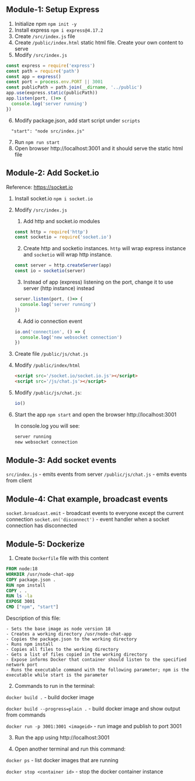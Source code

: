 ## Module-1: Setup Express

1. Initialize npm
    `npm init -y`
2. Install express
    `npm i express@4.17.2`
3. Create `/src/index.js` file
4. Create `/public/index.html` static html file. Create your own content to serve
5. Modify `/src/index.js`

```javascript
const express = require('express')
const path = require('path')
const app = express()
const port = process.env.PORT || 3001
const publicPath = path.join(__dirname, '../public')
app.use(express.static(publicPath))
app.listen(port, ()=> {
  console.log('server running')
})
```
6. Modify package.json, add start script under `scripts`
  ```
    "start": "node src/index.js"
  ```
7. Run `npm run start`
8. Open browser http://localhost:3001 and it should serve the static html file

## Module-2: Add Socket.io

Reference: https://socket.io

1. Install socket.io
   `npm i socket.io`
2. Modify `/src/index.js`
   1. Add http and socket.io modules

    ```js
    const http = require('http')
    const socketio = require('socket.io')
    ```

   2. Create http and socketio instances. `http` will wrap express instance and `socketio` will wrap http instance.

    ```js
    const server = http.createServer(app)
    const io = socketio(server)
    ```

   3. Instead of app (express) listening on the port, change it to use server (http instance) instead

    ```js
    server.listen(port, ()=> {
      console.log('server running')
    })
    ```
   4. Add io connection event 
 
    ```js
    io.on('connection', () => {
      console.log('new websocket connection')
    })
    ```

3. Create file `/public/js/chat.js`

4. Modify `/public/index/html`

    ``` html
    <script src='/socket.io/socket.io.js'></script>
    <script src='/js/chat.js'></script>
    ```
5. Modify `/public/js/chat.js`:
  
    ```js
    io()
    ```

6. Start the app `npm start` and open the browser http://localhost:3001

    In console.log you will see:

    ```txt
    server running
    new websocket connection
    ```

## Module-3: Add socket events

`src/index.js` - emits events from server
`/public/js/chat.js` - emits events from client

## Module-4: Chat example, broadcast events

`socket.broadcast.emit` - broadcast events to everyone except the current connection
`socket.on('disconnect')` - event handler when a socket connection has disconnected 


## Module-5: Dockerize

1. Create `Dockerfile` file with this content

```dockerfile
FROM node:18
WORKDIR /usr/node-chat-app
COPY package.json .
RUN npm install
COPY . .
RUN ls -la 
EXPOSE 3001
CMD ["npm", "start"]
```

  Description of this file:
  
    - Sets the base image as node version 18
    - Creates a working directory /usr/node-chat-app
    - Copies the package.json to the working directory
    - Runs npm install
    - Copies all files to the working directory
    - Gets a list of files copied in the working directory
    - Expose informs Docker that container should listen to the specified network port
    - Runs the executable command with the following parameter; npm is the executable while start is the parameter

2. Commands to run in the terminal:

`docker build .` - build docker image

`docker build --progress=plain .` - build docker image and show output from commands

`docker run -p 3001:3001 <imageid>` - run image and publish to port 3001

3. Run the app using http://localhost:3001

4. Open another terminal and run this command:

`docker ps` - list docker images that are running

`docker stop <container id>` - stop the docker container instance
